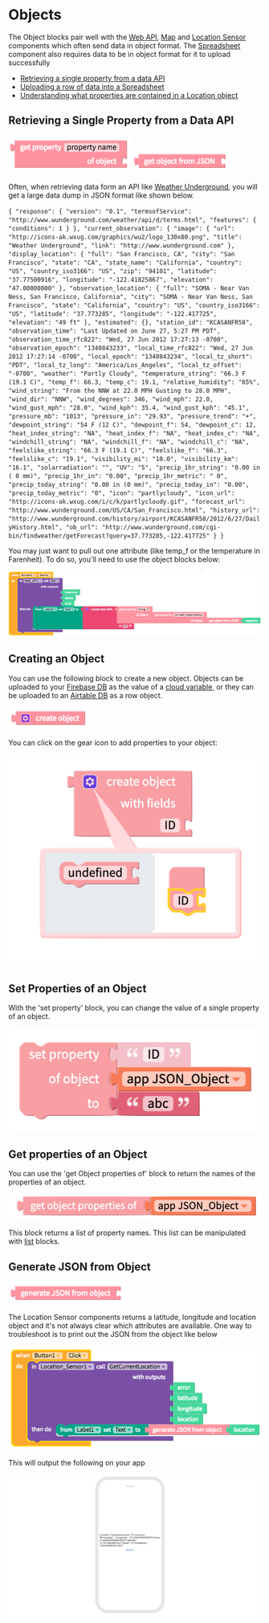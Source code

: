 # Objects

The Object blocks pair well with the [Web API](web-api.md), [Map](map.md) and [Location Sensor](location-sensor.md) components which often send data in object format. The [Spreadsheet](spreadsheet.md) component also requires data to be in object format for it to upload successfully

* [Retrieving a single property from a data API](objects.md#retrieving-a-single-property-from-a-data-api)
* [Uploading a row of data into a Spreadsheet](objects.md#uploading-a-row-of-data-into-a-spreadsheet)
* [Understanding what properties are contained in a Location object](objects.md#understanding-what-properties-are-contained-in-a-location-object)

## Retrieving a Single Property from a Data API

![](.gitbook/assets/blocks-object-fig-4.png)![](.gitbook/assets/blocks-object-fig-2.png)

Often, when retrieving data form an API like [Weather Underground](https://www.wunderground.com/weather/api/d/docs?MR=1), you will get a large data dump in JSON format like shown below.

`{ "response": { "version": "0.1", "termsofService": "http://www.wunderground.com/weather/api/d/terms.html", "features": { "conditions": 1 } }, "current_observation": { "image": { "url": "http://icons-ak.wxug.com/graphics/wu2/logo_130x80.png", "title": "Weather Underground", "link": "http://www.wunderground.com" }, "display_location": { "full": "San Francisco, CA", "city": "San Francisco", "state": "CA", "state_name": "California", "country": "US", "country_iso3166": "US", "zip": "94101", "latitude": "37.77500916", "longitude": "-122.41825867", "elevation": "47.00000000" }, "observation_location": { "full": "SOMA - Near Van Ness, San Francisco, California", "city": "SOMA - Near Van Ness, San Francisco", "state": "California", "country": "US", "country_iso3166": "US", "latitude": "37.773285", "longitude": "-122.417725", "elevation": "49 ft" }, "estimated": {}, "station_id": "KCASANFR58", "observation_time": "Last Updated on June 27, 5:27 PM PDT", "observation_time_rfc822": "Wed, 27 Jun 2012 17:27:13 -0700", "observation_epoch": "1340843233", "local_time_rfc822": "Wed, 27 Jun 2012 17:27:14 -0700", "local_epoch": "1340843234", "local_tz_short": "PDT", "local_tz_long": "America/Los_Angeles", "local_tz_offset": "-0700", "weather": "Partly Cloudy", "temperature_string": "66.3 F (19.1 C)", "temp_f": 66.3, "temp_c": 19.1, "relative_humidity": "65%", "wind_string": "From the NNW at 22.0 MPH Gusting to 28.0 MPH", "wind_dir": "NNW", "wind_degrees": 346, "wind_mph": 22.0, "wind_gust_mph": "28.0", "wind_kph": 35.4, "wind_gust_kph": "45.1", "pressure_mb": "1013", "pressure_in": "29.93", "pressure_trend": "+", "dewpoint_string": "54 F (12 C)", "dewpoint_f": 54, "dewpoint_c": 12, "heat_index_string": "NA", "heat_index_f": "NA", "heat_index_c": "NA", "windchill_string": "NA", "windchill_f": "NA", "windchill_c": "NA", "feelslike_string": "66.3 F (19.1 C)", "feelslike_f": "66.3", "feelslike_c": "19.1", "visibility_mi": "10.0", "visibility_km": "16.1", "solarradiation": "", "UV": "5", "precip_1hr_string": "0.00 in ( 0 mm)", "precip_1hr_in": "0.00", "precip_1hr_metric": " 0", "precip_today_string": "0.00 in (0 mm)", "precip_today_in": "0.00", "precip_today_metric": "0", "icon": "partlycloudy", "icon_url": "http://icons-ak.wxug.com/i/c/k/partlycloudy.gif", "forecast_url": "http://www.wunderground.com/US/CA/San_Francisco.html", "history_url": "http://www.wunderground.com/history/airport/KCASANFR58/2012/6/27/DailyHistory.html", "ob_url": "http://www.wunderground.com/cgi-bin/findweather/getForecast?query=37.773285,-122.417725" } }`

You may just want to pull out one attribute \(like temp\_f or the temperature in Farenheit\). To do so, you'll need to use the object blocks below:

![](.gitbook/assets/web-api-fig-2.png)

## Creating an Object

You can use the following block to create a new object. Objects can be uploaded to your [Firebase DB](realtime-db.md) as the value of a [cloud variable](variables.md#cloud-variables), or they can be uploaded to an [Airtable DB](spreadsheet.md) as a row object.

![](.gitbook/assets/blocks-object-fig-5.png)

You can click on the gear icon to add properties to your object:

![](.gitbook/assets/object.png)

## Set Properties of an Object

With the 'set property' block, you can change the value of a single property of an object.

![](.gitbook/assets/setprop.png)

## Get properties of an Object

You can use the 'get Object properties of' block to return the names of the properties of an object.

![](.gitbook/assets/getprops.png)

This block returns a list of property names. This list can be manipulated with [list](lists.md) blocks.

## Generate JSON from Object

![](.gitbook/assets/blocks-object-fig-3.png)

The Location Sensor components returns a latitude, longitude and location object and it's not always clear which attributes are available. One way to troubleshoot is to print out the JSON from the object like below

![](.gitbook/assets/blocks-object-fig-7.png)

This will output the following on your app

![](.gitbook/assets/blocks-object-fig-8.png)

